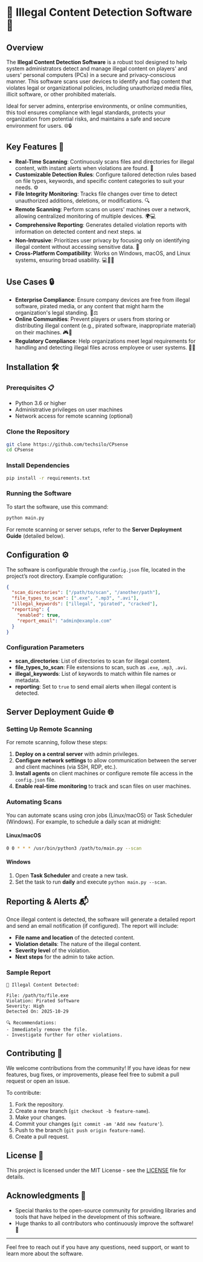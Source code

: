 # 🚨 Illegal Content Detection Software 🚨

## Overview

The **Illegal Content Detection Software** is a robust tool designed to help system administrators detect and manage illegal content on players' and users' personal computers (PCs) in a secure and privacy-conscious manner. This software scans user devices to identify and flag content that violates legal or organizational policies, including unauthorized media files, illicit software, or other prohibited materials.

Ideal for server admins, enterprise environments, or online communities, this tool ensures compliance with legal standards, protects your organization from potential risks, and maintains a safe and secure environment for users. 🌐🔒

## Key Features 🌟

* **Real-Time Scanning**: Continuously scans files and directories for illegal content, with instant alerts when violations are found. 🚨
* **Customizable Detection Rules**: Configure tailored detection rules based on file types, keywords, and specific content categories to suit your needs. ⚙️
* **File Integrity Monitoring**: Tracks file changes over time to detect unauthorized additions, deletions, or modifications. 🔍
* **Remote Scanning**: Perform scans on users' machines over a network, allowing centralized monitoring of multiple devices. 🌍💻
* **Comprehensive Reporting**: Generates detailed violation reports with information on detected content and next steps. 📊
* **Non-Intrusive**: Prioritizes user privacy by focusing only on identifying illegal content without accessing sensitive data. 🔐
* **Cross-Platform Compatibility**: Works on Windows, macOS, and Linux systems, ensuring broad usability. 💻🍏🐧

## Use Cases 🔒

* **Enterprise Compliance**: Ensure company devices are free from illegal software, pirated media, or any content that might harm the organization's legal standing. 🏢⚖️
* **Online Communities**: Prevent players or users from storing or distributing illegal content (e.g., pirated software, inappropriate material) on their machines. 🎮🛑
* **Regulatory Compliance**: Help organizations meet legal requirements for handling and detecting illegal files across employee or user systems. 📜✅

## Installation 🛠️

### Prerequisites 📋

* Python 3.6 or higher
* Administrative privileges on user machines
* Network access for remote scanning (optional)

### Clone the Repository

```bash
git clone https://github.com/techsilo/CPsense
cd CPsense
```

### Install Dependencies

```bash
pip install -r requirements.txt
```

### Running the Software

To start the software, use this command:

```bash
python main.py
```

For remote scanning or server setups, refer to the **Server Deployment Guide** (detailed below).

## Configuration ⚙️

The software is configurable through the `config.json` file, located in the project’s root directory. Example configuration:

```json
{
  "scan_directories": ["/path/to/scan", "/another/path"],
  "file_types_to_scan": [".exe", ".mp3", ".avi"],
  "illegal_keywords": ["illegal", "pirated", "cracked"],
  "reporting": {
    "enabled": true,
    "report_email": "admin@example.com"
  }
}
```

### Configuration Parameters

* **scan_directories**: List of directories to scan for illegal content.
* **file_types_to_scan**: File extensions to scan, such as `.exe`, `.mp3`, `.avi`.
* **illegal_keywords**: List of keywords to match within file names or metadata.
* **reporting**: Set to `true` to send email alerts when illegal content is detected.

## Server Deployment Guide 🌐

### Setting Up Remote Scanning

For remote scanning, follow these steps:

1. **Deploy on a central server** with admin privileges.
2. **Configure network settings** to allow communication between the server and client machines (via SSH, RDP, etc.).
3. **Install agents** on client machines or configure remote file access in the `config.json` file.
4. **Enable real-time monitoring** to track and scan files on user machines.

### Automating Scans

You can automate scans using cron jobs (Linux/macOS) or Task Scheduler (Windows). For example, to schedule a daily scan at midnight:

#### Linux/macOS

```bash
0 0 * * * /usr/bin/python3 /path/to/main.py --scan
```

#### Windows

1. Open **Task Scheduler** and create a new task.
2. Set the task to run **daily** and execute `python main.py --scan`.

## Reporting & Alerts 📬

Once illegal content is detected, the software will generate a detailed report and send an email notification (if configured). The report will include:

* **File name and location** of the detected content.
* **Violation details**: The nature of the illegal content.
* **Severity level** of the violation.
* **Next steps** for the admin to take action.

### Sample Report

```text
🚨 Illegal Content Detected: 

File: /path/to/file.exe
Violation: Pirated Software
Severity: High
Detected On: 2025-10-29

🔍 Recommendations:
- Immediately remove the file.
- Investigate further for other violations.
```

## Contributing 🤝

We welcome contributions from the community! If you have ideas for new features, bug fixes, or improvements, please feel free to submit a pull request or open an issue.

To contribute:

1. Fork the repository.
2. Create a new branch (`git checkout -b feature-name`).
3. Make your changes.
4. Commit your changes (`git commit -am 'Add new feature'`).
5. Push to the branch (`git push origin feature-name`).
6. Create a pull request.

## License 📜

This project is licensed under the MIT License - see the [LICENSE](LICENSE) file for details.

## Acknowledgments 🙏

* Special thanks to the open-source community for providing libraries and tools that have helped in the development of this software.
* Huge thanks to all contributors who continuously improve the software! 💙

---

Feel free to reach out if you have any questions, need support, or want to learn more about the software.
